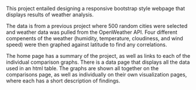 This project entailed designing a responsive bootstrap style webpage that displays results of weather analysis.

The data is from a previous project where 500 random cities were selected and weather data was pulled from the OpenWeather API.
Four different compenents of the weather (humidity, temperature, cloudiness, and wind speed) were then graphed against latitude to find any correlations.

The home page has a summary of the project, as well as links to each of the individual comparison graphs. There is a data page that displays all the data used in an html table.
The graphs are shown all together on the comparisons page, as well as individually on their own visualization pages, where each has a short description of findings.
